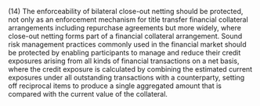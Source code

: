 (14) The enforceability of bilateral close-out netting should be protected, not only as an enforcement mechanism for title transfer financial collateral arrangements including repurchase agreements but more widely, where close-out netting forms part of a financial collateral arrangement. Sound risk management practices commonly used in the financial market should be protected by enabling participants to manage and reduce their credit exposures arising from all kinds of financial transactions on a net basis, where the credit exposure is calculated by combining the estimated current exposures under all outstanding transactions with a counterparty, setting off reciprocal items to produce a single aggregated amount that is compared with the current value of the collateral.